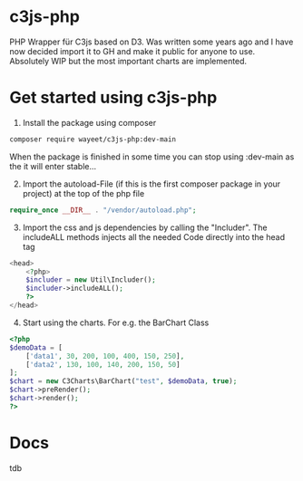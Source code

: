 # c3js-php
PHP Wrapper für C3js based on D3. Was written some years ago and I have now decided import it to GH and make it public for anyone to use.
Absolutely WIP but the most important charts are implemented.


# Get started using c3js-php

1. Install the package using composer
```bash
composer require wayeet/c3js-php:dev-main
```
When the package is finished in some time you can stop using :dev-main as the it will enter stable...

2. Import the autoload-File (if this is the first composer package in your project) at the top of the php file
```php
require_once __DIR__ . "/vendor/autoload.php";
```

3. Import the css and js dependencies by calling the "Includer". The includeALL methods injects all the needed Code directly into the head tag 
```php
<head>
    <?php>
    $includer = new Util\Includer();
    $includer->includeALL();
    ?>
</head>
```

4. Start using the charts. For e.g. the BarChart Class
```php
<?php
$demoData = [
    ['data1', 30, 200, 100, 400, 150, 250],
    ['data2', 130, 100, 140, 200, 150, 50]
];
$chart = new C3Charts\BarChart("test", $demoData, true);
$chart->preRender();
$chart->render();
?>
```


# Docs
tdb